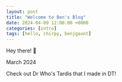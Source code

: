 ```yaml
---
layout: post
title: "Welcome to Ben's Blog"
date: 2024-04-09 12:00:00 +0000
categories: [intro]
tags: [hello, chirpy, benjgaunt]
---
```

Hey there! 👋

March 2024

Check out Dr Who's Tardis that I made in DT!
